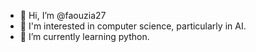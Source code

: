 - 👋 Hi, I’m @faouzia27
- 👀 I'm interested in computer science, particularly in AI.
- 🌱 I’m currently learning python.


<!---
faouzia27/faouzia27 is a ✨ special ✨ repository because its `README.md` (this file) appears on your GitHub profile.
You can click the Preview link to take a look at your changes.
--->
